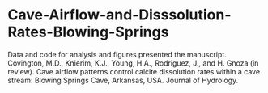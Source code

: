 # Cave-Airflow-and-Disssolution-Rates-Blowing-Springs
Data and code for analysis and figures presented the manuscript. Covington, M.D., Knierim, K.J., Young, H.A., Rodriguez, J., and H. Gnoza (in review). Cave airflow patterns control calcite dissolution rates within a cave stream: Blowing Springs Cave, Arkansas, USA. Journal of Hydrology.

